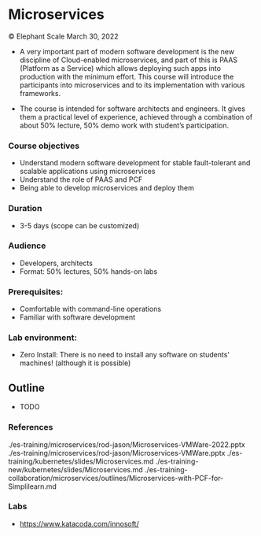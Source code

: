 # Microservices  

© Elephant Scale 
March 30, 2022

* A very important part of modern software development is the new discipline of Cloud-enabled microservices, and part of this is PAAS (Platform as a Service) which allows deploying such apps into production with the minimum effort. This course will introduce the participants into microservices and to its implementation with various frameworks.

* The course is intended for software architects and engineers. It gives them a practical level of experience, achieved through a combination of about 50% lecture, 50% demo work with student’s participation. 

### Course objectives

* Understand modern software development for stable fault-tolerant and scalable applications using microservices
* Understand the role of PAAS and PCF
* Being able to develop microservices and deploy them


### Duration
* 3-5 days (scope can be customized)

### Audience
* Developers, architects
* Format: 50% lectures,  50% hands-on labs

### Prerequisites:

* Comfortable with command-line operations
* Familiar with software development

### Lab environment:

* Zero Install: There is no need to install any software on students' machines! (although it is possible) 


## Outline

* TODO

### References

./es-training/microservices/rod-jason/Microservices-VMWare-2022.pptx
./es-training/microservices/rod-jason/Microservices-VMWare.pptx
./es-training/kubernetes/slides/Microservices.md
./es-training-new/kubernetes/slides/Microservices.md
./es-training-collaboration/microservices/outlines/Microservices-with-PCF-for-Simplilearn.md

### Labs
* https://www.katacoda.com/innosoft/

